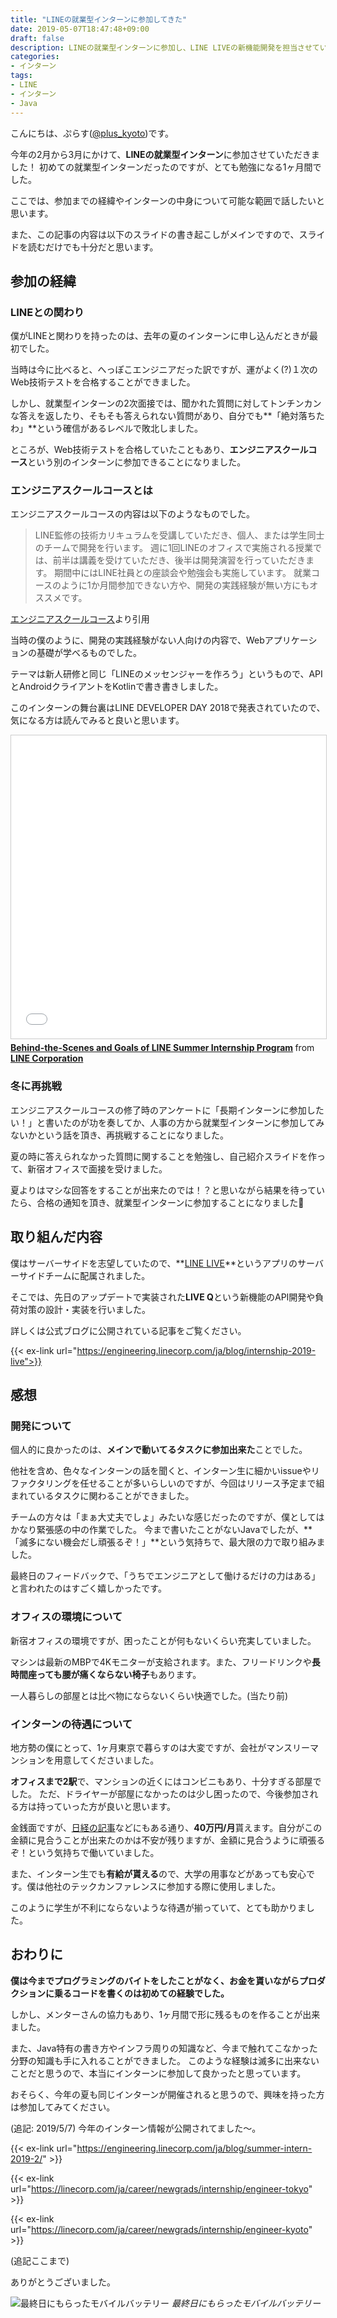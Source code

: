 ```yaml
---
title: "LINEの就業型インターンに参加してきた"
date: 2019-05-07T18:47:48+09:00
draft: false
description: LINEの就業型インターンに参加し、LINE LIVEの新機能開発を担当させていただきました。
categories:
- インターン
tags:
- LINE
- インターン
- Java
---
```


こんにちは、ぷらす([@plus_kyoto](https://twitter.com/plus_kyoto))です。

今年の2月から3月にかけて、**LINEの就業型インターン**に参加させていただきました！
初めての就業型インターンだったのですが、とても勉強になる1ヶ月間でした。

ここでは、参加までの経緯やインターンの中身について可能な範囲で話したいと思います。


また、この記事の内容は以下のスライドの書き起こしがメインですので、スライドを読むだけでも十分だと思います。

<script async class="speakerdeck-embed" data-id="9f826c5c1d714d26a5a9e880d0a39369" data-ratio="1.77777777777778" src="//speakerdeck.com/assets/embed.js"></script>

<!--more-->

## 参加の経緯

### LINEとの関わり

僕がLINEと関わりを持ったのは、去年の夏のインターンに申し込んだときが最初でした。

当時は今に比べると、へっぽこエンジニアだった訳ですが、運がよく(?)１次のWeb技術テストを合格することができました。

しかし、就業型インターンの2次面接では、聞かれた質問に対してトンチンカンな答えを返したり、そもそも答えられない質問があり、自分でも**「絶対落ちたわ」**という確信があるレベルで敗北しました。

ところが、Web技術テストを合格していたこともあり、**エンジニアスクールコース**という別のインターンに参加できることになりました。

### エンジニアスクールコースとは

エンジニアスクールコースの内容は以下のようなものでした。

> LINE監修の技術カリキュラムを受講していただき、個人、または学生同士のチームで開発を行います。
週に1回LINEのオフィスで実施される授業では、前半は講義を受けていただき、後半は開発演習を行っていただきます。
期間中にはLINE社員との座談会や勉強会も実施しています。
就業コースのように1か月間参加できない方や、開発の実践経験が無い方にもオススメです。

[エンジニアスクールコース](https://linecorp.com/ja/career/newgrads/internship/school)より引用

当時の僕のように、開発の実践経験がない人向けの内容で、Webアプリケーションの基礎が学べるものでした。

テーマは新人研修と同じ「LINEのメッセンジャーを作ろう」というもので、APIとAndroidクライアントをKotlinで書き書きしました。

このインターンの舞台裏はLINE DEVELOPER DAY 2018で発表されていたので、気になる方は読んでみると良いと思います。

<iframe src="//www.slideshare.net/slideshow/embed_code/key/3Q0pPUmdoIrPuE" width="595" height="485" frameborder="0" marginwidth="0" marginheight="0" scrolling="no" style="border:1px solid #CCC; border-width:1px; margin-bottom:5px; max-width: 100%;" allowfullscreen> </iframe> <div style="margin-bottom:5px"> <strong> <a href="//www.slideshare.net/linecorp/behindthescenes-and-goals-of-line-summer-internship-program" title="Behind-the-Scenes and Goals of LINE Summer Internship Program" target="_blank">Behind-the-Scenes and Goals of LINE Summer Internship Program</a> </strong> from <strong><a href="https://www.slideshare.net/linecorp" target="_blank">LINE Corporation</a></strong> </div>

### 冬に再挑戦

エンジニアスクールコースの修了時のアンケートに「長期インターンに参加したい！」と書いたのが功を奏してか、人事の方から就業型インターンに参加してみないかという話を頂き、再挑戦することになりました。

夏の時に答えられなかった質問に関することを勉強し、自己紹介スライドを作って、新宿オフィスで面接を受けました。

夏よりはマシな回答をすることが出来たのでは！？と思いながら結果を待っていたら、合格の通知を頂き、就業型インターンに参加することになりました🎉


## 取り組んだ内容

僕はサーバーサイドを志望していたので、**[LINE LIVE](https://live.line.me/landing)**というアプリのサーバーサイドチームに配属されました。

そこでは、先日のアップデートで実装された**LIVE Q**という新機能のAPI開発や負荷対策の設計・実装を行いました。

詳しくは公式ブログに公開されている記事をご覧ください。


{{< ex-link url="https://engineering.linecorp.com/ja/blog/internship-2019-live">}}



## 感想

### 開発について

個人的に良かったのは、**メインで動いてるタスクに参加出来た**ことでした。

他社を含め、色々なインターンの話を聞くと、インターン生に細かいissueやリファクタリングを任せることが多いらしいのですが、今回はリリース予定まで組まれているタスクに関わることができました。

チームの方々は「まぁ大丈夫でしょ」みたいな感じだったのですが、僕としてはかなり緊張感の中の作業でした。
今まで書いたことがないJavaでしたが、**「滅多にない機会だし頑張るぞ！」**という気持ちで、最大限の力で取り組みました。

最終日のフィードバックで、「うちでエンジニアとして働けるだけの力はある」と言われたのはすごく嬉しかったです。

### オフィスの環境について

新宿オフィスの環境ですが、困ったことが何もないくらい充実していました。

マシンは最新のMBPで4Kモニターが支給されます。また、フリードリンクや**長時間座っても腰が痛くならない椅子**もあります。

一人暮らしの部屋とは比べ物にならないくらい快適でした。(当たり前)

### インターンの待遇について

地方勢の僕にとって、1ヶ月東京で暮らすのは大変ですが、会社がマンスリーマンションを用意してくださいました。

**オフィスまで2駅**で、マンションの近くにはコンビニもあり、十分すぎる部屋でした。
ただ、ドライヤーが部屋になかったのは少し困ったので、今後参加される方は持っていった方が良いと思います。

金銭面ですが、[日経の記事](https://style.nikkei.com/article/DGXMZO31143990Q8A530C1000000/)などにもある通り、**40万円/月**貰えます。自分がこの金額に見合うことが出来たのかは不安が残りますが、金額に見合うように頑張るぞ！という気持ちで働いていました。

また、インターン生でも**有給が貰える**ので、大学の用事などがあっても安心です。僕は他社のテックカンファレンスに参加する際に使用しました。

このように学生が不利にならないような待遇が揃っていて、とても助かりました。


## おわりに

**僕は今までプログラミングのバイトをしたことがなく、お金を貰いながらプロダクションに乗るコードを書くのは初めての経験でした。**

しかし、メンターさんの協力もあり、1ヶ月間で形に残るものを作ることが出来ました。

また、Java特有の書き方やインフラ周りの知識など、今まで触れてこなかった分野の知識も手に入れることができました。
このような経験は滅多に出来ないことだと思うので、本当にインターンに参加して良かったと思っています。

おそらく、今年の夏も同じインターンが開催されると思うので、興味を持った方は参加してみてください。

(追記: 2019/5/7)
今年のインターン情報が公開されてました〜。

{{< ex-link url="https://engineering.linecorp.com/ja/blog/summer-intern-2019-2/" >}}

{{< ex-link url="https://linecorp.com/ja/career/newgrads/internship/engineer-tokyo" >}}

{{< ex-link url="https://linecorp.com/ja/career/newgrads/internship/engineer-kyoto" >}}



(追記ここまで)

ありがとうございました。

![最終日にもらったモバイルバッテリー](./battery.jpg)
_最終日にもらったモバイルバッテリー_

